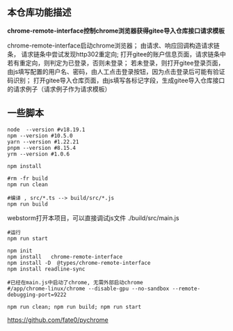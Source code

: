

## 本仓库功能描述

**chrome-remote-interface控制chrome浏览器获得gitee导入仓库接口请求模板**

chrome-remote-interface启动chrome浏览器；
由请求、响应回调构造请求链条， 请求链条中尝试发现http302重定向;
打开gitee的账户信息页面，请求链条中若有重定向，则判定为已登录，否则未登录；
若未登录，则打开gitee登录页面，由js填写配置的用户名、密码，由人工点击登录按钮，因为点击登录后可能有验证码识别；
打开gitee导入仓库页面，由js填写各标记字段，生成gitee导入仓库接口的请求例子（请求例子作为请求模板）

## 一些脚本

```shell
node  --version #v18.19.1
npm --version #10.5.0
yarn --version #1.22.21
pnpm --version #8.15.4
yrm --version #1.0.6
```

```shell
npm install

#rm -fr build
npm run clean

#编译 , src/*.ts --> build/src/*.js
npm run build  

```
webstorm打开本项目，可以直接调试js文件 ./build/src/main.js

```shell
#运行
npm run start

```

```shell
npm init
npm install   chrome-remote-interface
npm install -D  @types/chrome-remote-interface
npm install readline-sync

#已经在main.js中启动了chrome, 无需外部启动chrome
#/app/chrome-linux/chrome --disable-gpu --no-sandbox --remote-debugging-port=9222

npm run clean; npm run build; npm run start

```


https://github.com/fate0/pychrome
